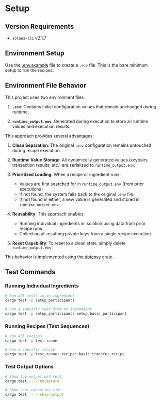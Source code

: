 # Setup

## Version Requirements
- `solana-cli` v2.1.7

## Environment Setup
Use the [.env.example](../.env.example) file to create a `.env` file.
This is the bare minimum setup to run the recipes.

## Environment File Behavior
This project uses two environment files:

1. **`.env`**: Contains initial configuration values that remain unchanged during runtime.

2. **`runtime_output.env`**: Generated during execution to store all runtime values and execution results.

This approach provides several advantages:

1. **Clean Separation**: The original `.env` configuration remains untouched during recipe execution.

2. **Runtime Value Storage**: All dynamically generated values (keypairs, transaction results, etc.) are serialized to `runtime_output.env`.

3. **Prioritized Loading**: When a recipe or ingredient runs:
   - Values are first searched for in `runtime_output.env` (from prior executions)
   - If not found, the system falls back to the original `.env` file
   - If not found in either, a new value is generated and stored in `runtime_output.env`

4. **Reusability**: This approach enables:
   - Running individual ingredients in isolation using data from prior recipe runs
   - Collecting all resulting private keys from a single recipe execution

5. **Reset Capability**: To reset to a clean state, simply delete `runtime_output.env`

This behavior is implemented using the [dotenvy](https://github.com/allan2/dotenvy) crate.

## Test Commands

### Running Individual Ingredients

```bash
# Run all tests in an ingredient
cargo test -p setup_participants

# Run a specific test from an ingredient
cargo test -p setup_participants setup_basic_participant
```

### Running Recipes (Test Sequences)

```bash
# Run all recipes
cargo test -p test-runner

# Run a specific recipe
cargo test -p test-runner recipe::basic_transfer_recipe
```

### Test Output Options

```bash
# Show log output mid-test
cargo test -- --nocapture

# Show test execution time
cargo test -- --show-output

```